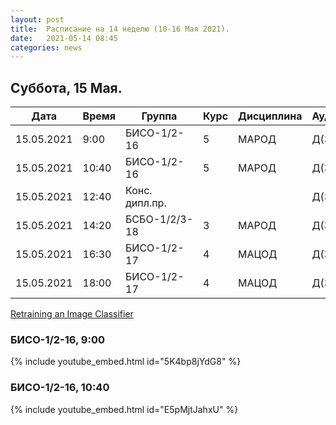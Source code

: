```yaml
---
layout: post
title:  Расписание на 14 неделю (10-16 Мая 2021).
date:   2021-05-14 08:45
categories: news
---
```


## Суббота, 15 Мая.

| Дата          | Время   | Группа        | Курс | Дисциплина  | Аудитория |
| ------------- | ------- | ------------- | ---- | ----------- | --------- |
|15.05.2021     | 9:00    |БИСО-1/2-16    |5     |МАРОД        |Д(334)     |
|15.05.2021     |10:40    |БИСО-1/2-16    |5     |МАРОД        |Д(334)     |
|15.05.2021     |12:40    |Конс. дипл.пр. |      |             |Д(334)     |
|15.05.2021     |14:20    |БСБО-1/2/3-18  |3     |МАРОД        |Д(334)     |
|15.05.2021     |16:30    |БИСО-1/2-17    |4     |МАЦОД        |Д(334)     |
|15.05.2021     |18:00    |БИСО-1/2-17    |4     |МАЦОД        |Д(334)     |

[Retraining an Image Classifier](https://www.tensorflow.org/hub/tutorials/tf2_image_retraining)

### БИСО-1/2-16, 9:00
{% include youtube_embed.html id="5K4bp8jYdG8" %}

### БИСО-1/2-16, 10:40
{% include youtube_embed.html id="E5pMjtJahxU" %}
